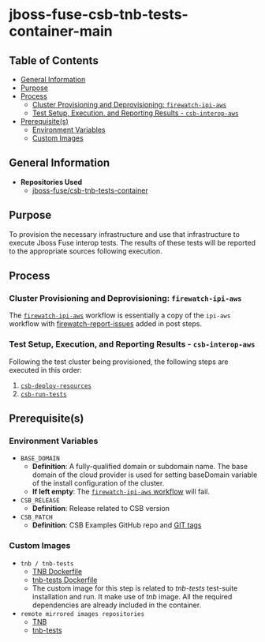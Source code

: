 # jboss-fuse-csb-tnb-tests-container-main<!-- omit from toc -->

## Table of Contents<!-- omit from toc -->

- [General Information](#general-information)
- [Purpose](#purpose)
- [Process](#process)
    - [Cluster Provisioning and Deprovisioning: `firewatch-ipi-aws`](#cluster-provisioning-and-deprovisioning--firewatch-ipi-aws)
    - [Test Setup, Execution, and Reporting Results - `csb-interop-aws`](#test-setup-execution-and-reporting-results---csb-interop-aws)
- [Prerequisite(s)](#prerequisite--s-)
    - [Environment Variables](#environment-variables)
    - [Custom Images](#custom-images)

## General Information

- **Repositories Used**
    - [jboss-fuse/csb-tnb-tests-container](https://github.com/jboss-fuse/csb-tnb-tests-container)

## Purpose

To provision the necessary infrastructure and use that infrastructure to execute Jboss Fuse interop tests. The results of these tests will be reported to the appropriate sources following execution.

## Process

### Cluster Provisioning and Deprovisioning: `firewatch-ipi-aws`

The [`firewatch-ipi-aws`](../../../step-registry/firewatch/ipi/aws/README.md) workflow is essentially a copy of the `ipi-aws` workflow with [firewatch-report-issues](../../../step-registry/firewatch/report-issues/firewatch-report-issues-ref.yaml) added in post steps.

### Test Setup, Execution, and Reporting Results - `csb-interop-aws`

Following the test cluster being provisioned, the following steps are executed in this order:

1. [`csb-deploy-resources`](../../../step-registry/csb/deploy-resources/README.md)
2. [`csb-run-tests`](../../../step-registry/csb/run-tests/README.md)

## Prerequisite(s)

### Environment Variables

- `BASE_DOMAIN`
    - **Definition**: A fully-qualified domain or subdomain name. The base domain of the cloud provider is used for setting baseDomain variable of the install configuration of the cluster.
    - **If left empty**: The [`firewatch-ipi-aws` workflow](../../../step-registry/ipi/aws/firewatch-ipi-aws-workflow.yaml) will fail.
- `CSB_RELEASE`
    - **Definition**: Release related to CSB version
- `CSB_PATCH`
    - **Definition**: CSB Examples GitHub repo and [GIT tags](https://github.com/jboss-fuse/camel-spring-boot-examples/tags) 

### Custom Images

- `tnb / tnb-tests`
    - [TNB Dockerfile](https://github.com/jboss-fuse/csb-tnb-tests-container/blob/main/tnb/Dockerfile)
    - [tnb-tests Dockerfile](https://github.com/jboss-fuse/csb-tnb-tests-container/blob/main/tnb-tests/Dockerfile)
    - The custom image for this step is related to *tnb-tests* test-suite installation and run. It make use of *tnb* image.  All the required dependencies are already included in the container.
- `remote mirrored images repositories`
  - [TNB](https://quay.io/repository/rh_integration/tnb?tab=tags)
  - [tnb-tests](https://quay.io/repository/rh_integration/tnb-tests?tab=tags)
